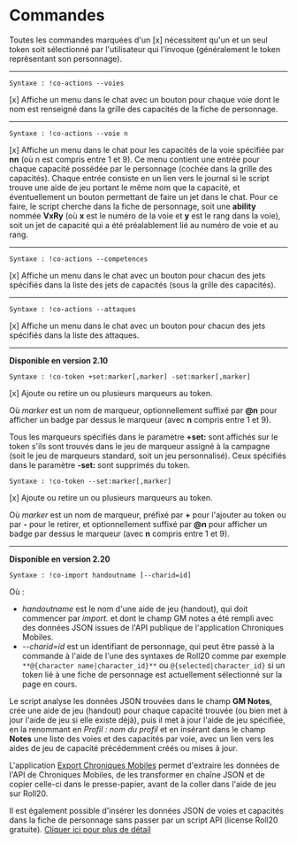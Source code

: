 # Commandes

Toutes les commandes marquées d'un [x] nécessitent qu'un et un seul token soit sélectionné par l'utilisateur qui l'invoque (généralement le token représentant son personnage).

---
```
Syntaxe : !co-actions --voies 
```
[x] Affiche un menu dans le chat avec un bouton pour chaque voie dont le nom est renseigné dans la grille des capacités de la fiche de personnage.

---
```
Syntaxe : !co-actions --voie n
```
[x] Affiche un menu dans le chat pour les capacités de la voie spécifiée par **nn** (où n est compris entre 1 et 9). Ce menu contient une entrée pour chaque capacité possédée par le personnage (cochée dans la grille des capacités). Chaque entrée consiste en un lien vers le journal si le script trouve une aide de jeu portant le même nom que la capacité, et éventuellement un bouton permettant de faire un jet dans le chat. Pour ce faire, le script cherche dans la fiche de personnage, soit une **ability** nommée **VxRy** (où **x** est le numéro de la voie et **y** est le rang dans la voie), soit un jet de capacité qui a été préalablement lié au numéro de voie et au rang.

---
```
Syntaxe : !co-actions --competences
```
[x] Affiche un menu dans le chat avec un bouton pour chacun des jets spécifiés dans la liste des jets de capacités (sous la grille des capacités).

---
```
Syntaxe : !co-actions --attaques
```
[x] Affiche un menu dans le chat avec un bouton pour chacun des jets spécifiés dans la liste des attaques.

---
**Disponible en version 2.10**
```
Syntaxe : !co-token +set:marker[,marker] -set:marker[,marker]
```

[x] Ajoute ou retire un ou plusieurs marqueurs au token.

Où _marker_ est un nom de marqueur, optionnellement suffixé par **@n** pour afficher un badge par dessus le marqueur (avec **n** compris entre 1 et 9).

Tous les marqueurs spécifiés dans le paramètre **+set:** sont affichés sur le token s'ils sont trouvés dans le jeu de marqueur assigné à la campagne (soit le jeu de marqueurs standard, soit un jeu personnalisé). Ceux spécifiés dans le paramètre **-set:** sont supprimés du token.

```
Syntaxe : !co-token --set:marker[,marker]
```

[x] Ajoute ou retire un ou plusieurs marqueurs au token.

Où _marker_ est un nom de marqueur, préfixé par **+** pour l'ajouter au token ou par **-** pour le retirer, et optionnellement suffixé par **@n** pour afficher un badge par dessus le marqueur (avec **n** compris entre 1 et 9).

---
**Disponible en version 2.20**

```
Syntaxe : !co-import handoutname [--charid=id]
```

Où :

- _handoutname_ est le nom d'une aide de jeu (handout), qui doit commencer par _import._ et dont le champ GM notes a été rempli avec des données JSON issues de l'API publique de l'application Chroniques Mobiles.
- _--charid=id_ est un identifiant de personnage, qui peut être passé à la commande à l'aide de l'une des syntaxes de Roll20 comme par exemple ```**@{character name|character_id}**``` ou ```@{selected|character_id}``` si un token lié à une fiche de personnage est actuellement sélectionné sur la page en cours.

Le script analyse les données JSON trouvées dans le champ **GM Notes**, crée une aide de jeu (handout) pour chaque capacité trouvée (ou bien met à jour l'aide de jeu si elle existe déjà), puis il met à jour l'aide de jeu spécifiée, en la renommant en _Profil : nom du profil_ et en insérant dans le champ **Notes** une liste des voies et des capacités par voie, avec un lien vers les aides de jeu de capacité précédemment créés ou mises à jour.

L'application [Export Chroniques Mobiles](http://comob-data.rpgapps.net) permet d'extraire les données de l'API de Chroniques Mobiles, de les transformer en chaîne JSON et de copier celle-ci dans le presse-papier, avant de la coller dans l'aide de jeu sur Roll20. 

Il est également possible d'insérer les données JSON de voies et capacités dans la fiche de personnage sans passer par un script API (license Roll20 gratuite).
[Cliquer ici pour plus de détail](https://stephaned68.github.io/ChroniquesContemporaines/import-abilities)
